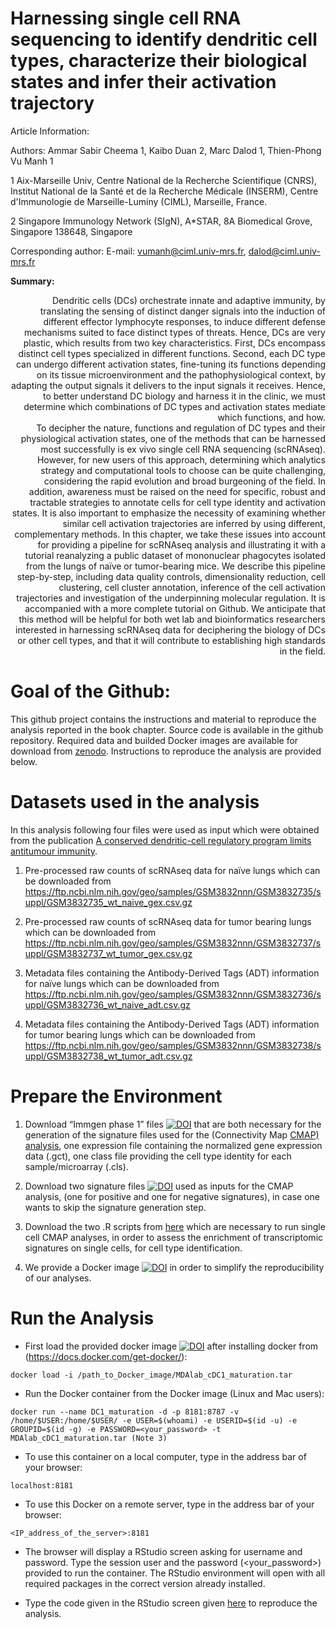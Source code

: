# Harnessing single cell RNA sequencing to identify dendritic cell types, characterize their biological states and infer their activation trajectory

Article Information:

Authors: Ammar Sabir Cheema 1, Kaibo Duan 2, Marc Dalod 1, Thien-Phong Vu Manh 1

1 Aix-Marseille Univ, Centre National de la Recherche Scientifique (CNRS), Institut National de la Santé et de la Recherche Médicale (INSERM), Centre d'Immunologie de Marseille-Luminy (CIML), Marseille, France.

2 Singapore Immunology Network (SIgN), A*STAR, 8A Biomedical Grove, Singapore 138648, Singapore

Corresponding author: E-mail: [vumanh@ciml.univ-mrs.fr](mailto:vumanh@ciml.univ-mrs.fr), [dalod@ciml.univ-mrs.fr](mailto:dalod@ciml.univ-mrs.fr)


**Summary:** 

<div style="text-align: right">  
Dendritic cells (DCs) orchestrate innate and adaptive immunity, by translating the sensing of distinct danger signals into the induction of different effector lymphocyte responses, to induce different defense mechanisms suited to face distinct types of threats. Hence, DCs are very plastic, which results from two key characteristics. First, DCs encompass distinct cell types specialized in different functions. Second, each DC type can undergo different activation states, fine-tuning its functions depending on its tissue microenvironment and the pathophysiological context, by adapting the output signals it delivers to the input signals it receives. Hence, to better understand DC biology and harness it in the clinic, we must determine which combinations of DC types and activation states mediate which functions, and how.
    
</div> 

<div style="text-align: right">
To decipher the nature, functions and regulation of DC types and their physiological activation states, one of the methods that can be harnessed most successfully is ex vivo single cell RNA sequencing (scRNAseq). However, for new users of this approach, determining which analytics strategy and computational tools to choose can be quite challenging, considering the rapid evolution and broad burgeoning of the field. In addition, awareness must be raised on the need for specific, robust and tractable strategies to annotate cells for cell type identity and activation states. It is also important to emphasize the necessity of examining whether similar cell activation trajectories are inferred by using different, complementary methods. In this chapter, we take these issues into account for providing a pipeline for scRNAseq analysis and illustrating it with a tutorial reanalyzing a public dataset of mononuclear phagocytes isolated from the lungs of naïve or tumor-bearing mice. We describe this pipeline step-by-step, including data quality controls, dimensionality reduction, cell clustering, cell cluster annotation, inference of the cell activation trajectories and investigation of the underpinning molecular regulation. It is accompanied with a more complete tutorial on Github. We anticipate that this method will be helpful for both wet lab and bioinformatics researchers interested in harnessing scRNAseq data for deciphering the biology of DCs or other cell types, and that it will contribute to establishing high standards in the field.
</div>

# Goal of the Github:

This github project contains the instructions and material to reproduce the analysis reported in the book chapter. Source code is available in the github repository. Required data and builded Docker images are available for download from [zenodo](https://zenodo.org/ "Google's Homepage"). Instructions to reproduce the analysis are provided below. 


# Datasets used in the analysis

In this analysis following four files were used as input which were obtained from the publication [A conserved dendritic-cell regulatory program limits antitumour immunity](https://www.ncbi.nlm.nih.gov/pmc/articles/PMC7787191/).

1. Pre-processed raw counts of scRNAseq data for naïve lungs which can be downloaded from 
https://ftp.ncbi.nlm.nih.gov/geo/samples/GSM3832nnn/GSM3832735/suppl/GSM3832735_wt_naive_gex.csv.gz

2. Pre-processed raw counts of scRNAseq data for tumor bearing lungs which can be downloaded from
https://ftp.ncbi.nlm.nih.gov/geo/samples/GSM3832nnn/GSM3832737/suppl/GSM3832737_wt_tumor_gex.csv.gz

3. Metadata files containing the Antibody-Derived Tags (ADT) information for naïve lungs which can be downloaded from
https://ftp.ncbi.nlm.nih.gov/geo/samples/GSM3832nnn/GSM3832736/suppl/GSM3832736_wt_naive_adt.csv.gz

4. Metadata files containing the Antibody-Derived Tags (ADT) information for tumor bearing lungs which can be downloaded from
https://ftp.ncbi.nlm.nih.gov/geo/samples/GSM3832nnn/GSM3832738/suppl/GSM3832738_wt_tumor_adt.csv.gz


# Prepare the Environment

1. Download “Immgen phase 1” files [![DOI](https://zenodo.org/badge/DOI/10.5281/zenodo.5511980.svg)](https://doi.org/10.5281/zenodo.5511980) that are both necessary for the generation of the signature files used for the (Connectivity Map [CMAP) analysis](https://www.science.org/doi/10.1126/science.1132939?url_ver=Z39.88-2003&rfr_id=ori:rid:crossref.org&rfr_dat=cr_pub%20%200pubmed), one expression file containing the normalized gene expression data (.gct), one class file providing the cell type identity for each sample/microarray (.cls).

2. Download two signature files [![DOI](https://zenodo.org/badge/DOI/10.5281/zenodo.5511975.svg)](https://doi.org/10.5281/zenodo.5511975) used as inputs for the CMAP analysis, (one for positive and one for negative signatures), in case one wants to skip the signature generation step.

3. Download the two .R scripts from [here](https://github.com/SIgN-Bioinformatics/sgCMAP_R_Scripts/tree/main/sgCMAP_R_Scripts) which are necessary to run single cell CMAP analyses, in order to assess the enrichment of transcriptomic signatures on single cells, for cell type identification.
    
4. We provide a Docker image [![DOI](https://zenodo.org/badge/DOI/10.5281/zenodo.5385611.svg)](https://doi.org/10.5281/zenodo.5385611) in order to simplify the reproducibility of our analyses. 


# Run the Analysis

* First load the provided docker image [![DOI](https://zenodo.org/badge/DOI/10.5281/zenodo.5385611.svg)](https://doi.org/10.5281/zenodo.5385611) after installing docker from (https://docs.docker.com/get-docker/):
```
docker load -i /path_to_Docker_image/MDAlab_cDC1_maturation.tar
```
* Run the Docker container from the Docker image (Linux and Mac users):
```
docker run --name DC1_maturation -d -p 8181:8787 -v /home/$USER:/home/$USER/ -e USER=$(whoami) -e USERID=$(id -u) -e GROUPID=$(id -g) -e PASSWORD=<your_password> -t MDAlab_cDC1_maturation.tar (Note 3)
```
* To use this container on a local computer, type in the address bar of your browser:
```
localhost:8181
```
* To use this Docker on a remote server, type in the address bar of your browser:
```
<IP_address_of_the_server>:8181
```
* The browser will display a RStudio screen asking for username and password. Type the session user and the password (<your_password>) provided to run the container. The RStudio environment will open with all required packages in the correct version already installed.

* Type the code given in the RStudio screen given [here](https://github.com/DalodLab/MDlab_cDC1_differentiation/blob/main/scRNAseq_pipeline.md) to reproduce the analysis.

